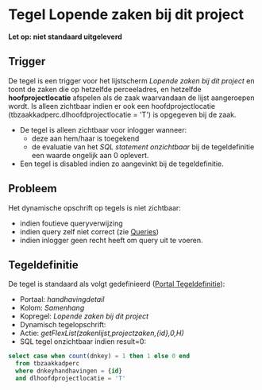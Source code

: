 # Tegel Lopende zaken bij dit project

**Let op: niet standaard uitgeleverd**

## Trigger

De tegel is een trigger voor het lijstscherm _Lopende zaken bij dit project_ en toont de zaken die op hetzelfde perceeladres, en hetzelfde **hoofprojectlocatie** afspelen als de zaak waarvandaan de lijst aangeroepen wordt. Is alleen zichtbaar indien er ook een hoofdprojectlocatie (tbzaakkadperc.dlhoofdprojectlocatie = 'T') is opgegeven bij de zaak.

- De tegel is alleen zichtbaar voor inlogger wanneer:
  - deze aan hem/haar is toegekend
  - de evaluatie van het _SQL statement onzichtbaar_ bij de tegeldefinitie een waarde ongelijk aan 0 oplevert.
- Een tegel is disabled indien zo aangevinkt bij de tegeldefinitie.

## Probleem

Het dynamische opschrift op tegels is niet zichtbaar:

- indien foutieve queryverwijzing
- indien query zelf niet correct (zie [Queries](/instellen_inrichten/queries.md))
- indien inlogger geen recht heeft om query uit te voeren.

## Tegeldefinitie

De tegel is standaard als volgt gedefinieerd ([Portal Tegeldefinitie](/instellen_inrichten/portaldefinitie/portal_tegel.md)):

- Portaal: _handhavingdetail_
- Kolom: _Samenhang_
- Kopregel: _Lopende zaken bij dit project_
- Dynamisch tegelopschrift:
- Actie: _getFlexList(zakenlijst,projectzaken,{id},0,H)_
- SQL tegel onzichtbaar indien result=0:

```sql
select case when count(dnkey) = 1 then 1 else 0 end
  from tbzaakkadperc
  where dnkeyhandhavingen = {id}
  and dlhoofdprojectlocatie = 'T'
```
